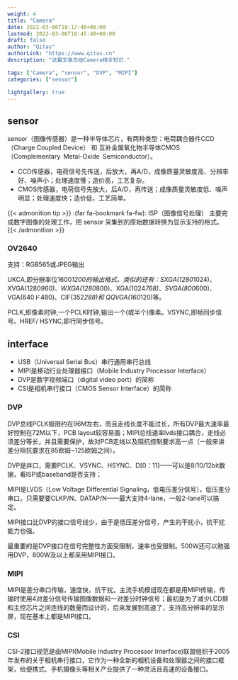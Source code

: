 ```yaml
---
weight: 4
title: "Camera"
date: 2022-03-06T18:17:40+08:00
lastmod: 2022-03-06T18:45:40+08:00
draft: false
author: "Qitas"
authorLink: "https://www.qitas.cn"
description: "这篇文章总结Camera相关知识."

tags: ["Camera", "sensor", "DVP", "MIPI"]
categories: ["sensor"]

lightgallery: true
---
```



## sensor

sensor（图像传感器）是一种半导体芯片，有两种类型：电荷耦合器件CCD（Charge Coupled Device） 和 互补金属氧化物半导体CMOS（Complementary Metal-Oxide Semiconductor）。

* CCD传感器，电荷信号先传送，后放大，再A/D，成像质量灵敏度高、分辨率好、噪声小；处理速度慢；造价高，工艺复杂。
* CMOS传感器，电荷信号先放大，后A/D，再传送；成像质量灵敏度低、噪声明显；处理速度快；造价低，工艺简单。

{{< admonition tip >}}
:(far fa-bookmark fa-fw): ISP（图像信号处理） 主要完成数字图像的处理工作，把 sensor 采集到的原始数据转换为显示支持的格式。
{{< /admonition >}}

### OV2640

支持：RGB565或JPEG输出

UKCA,即分辦率位1600*1200的输出格式。类似的还有：SXGA(1280*1024)、XVGA(1280*960)、WXGA(1280*800)、XGA(1024*768)、SVGA(800*600)、VGA(640ド480)、CIF(352*288)和 QQVGA(160*120)等。

PCLK,即像素时钟,一个PCLK时钟,输出一个(或半个)像素。VSYNC,即帧同步信号。HREF/ HSYNC,即行同步信号。


## interface

* USB（Universal Serial Bus）串行通用串行总线
* MIPI是移动行业处理器接口（Mobile Industry Processor Interface）
* DVP是数字视频端口（digital video port）的简称
* CSI是相机串行接口（CMOS Sensor Interface）的简称

### DVP

DVP总线PCLK极限约在96M左右，而且走线长度不能过长，所有DVP最大速率最好控制在72M以下，PCB layout较容易画；MIPI总线速率lvds接口耦合，走线必须差分等长，并且需要保护，故对PCB走线以及阻抗控制要求高一点（一般来讲差分阻抗要求在85欧姆~125欧姆之间）。

DVP是并口，需要PCLK、VSYNC、HSYNC、D[0：11]——可以是8/10/12bit数据，看ISP或baseband是否支持；

MIPI是LVDS（Low Voltage Differential Signaling，低电压差分信号），低压差分串口。只需要要CLKP/N、DATAP/N——最大支持4-lane，一般2-lane可以搞定。

MIPI接口比DVP的接口信号线少，由于是低压差分信号，产生的干扰小，抗干扰能力也强。

最重要的是DVP接口在信号完整性方面受限制，速率也受限制。500W还可以勉强用DVP，800W及以上都采用MIPI接口。

### MIPI

MIPI是差分串口传输，速度快，抗干扰。主流手机模组现在都是用MIPI传输，传输时使用4对差分信号传输图像数据和一对差分时钟信号；最初是为了减少LCD屏和主控芯片之间连线的数量而设计的，后来发展到高速了，支持高分辨率的显示屏，现在基本上都是MIPI接口。

### CSI

CSI-2接口规范是由MIPI(Mobile Industry Processor Interface)联盟组织于2005年发布的关于相机串行接口，它作为一种全新的相机设备和处理器之间的接口框架，给便携式、手机摄像头等相关产业提供了一种灵活且高速的设备接口。
